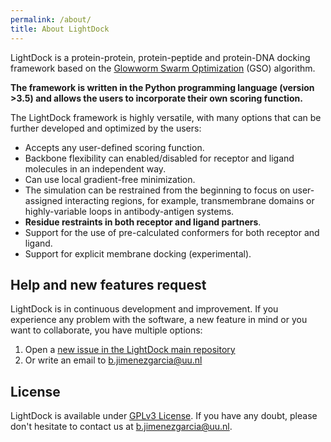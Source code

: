 ```yaml
---
permalink: /about/
title: About LightDock
---
```


LightDock is a protein-protein, protein-peptide and protein-DNA docking framework based on the [Glowworm Swarm Optimization](https://link.springer.com/article/10.1007/s11721-008-0021-5) (GSO) algorithm.

**The framework is written in the Python programming language (version >3.5) and allows the users to incorporate their own scoring function.**

The LightDock framework is highly versatile, with many options that can be further developed and optimized by the users:

* Accepts any user-defined scoring function.
* Backbone flexibility can enabled/disabled for receptor and ligand molecules in an independent way.
* Can use local gradient-free minimization.
* The simulation can be restrained from the beginning to focus on user-assigned interacting regions, for example, transmembrane domains or highly-variable loops in antibody-antigen systems.
* **Residue restraints in both receptor and ligand partners**.
* Support for the use of pre-calculated conformers for both receptor and ligand.
* Support for explicit membrane docking (experimental).


## Help and new features request
LightDock is in continuous development and improvement. If you experience any problem with the software, a new feature in mind or you want to collaborate, you have multiple options:

1. Open a [new issue in the LightDock main repository](https://github.com/lightdock/lightdock/issues/new)
2. Or write an email to <b.jimenezgarcia@uu.nl>


## License
LightDock is available under [GPLv3 License](https://github.com/lightdock/lightdock/blob/master/LICENSE). If you have any doubt, please don't hesitate to contact us at <b.jimenezgarcia@uu.nl>.
